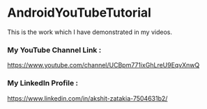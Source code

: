 # AndroidYouTubeTutorial
This is the work which I have demonstrated in my videos.

### My YouTube Channel Link :
https://www.youtube.com/channel/UCBpm771ixGhLreU9EqvXnwQ

### My LinkedIn Profile :
https://www.linkedin.com/in/akshit-zatakia-7504631b2/
